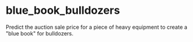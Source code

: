 # blue_book_bulldozers
Predict the auction sale price for a piece of heavy equipment to create a "blue book" for bulldozers.
